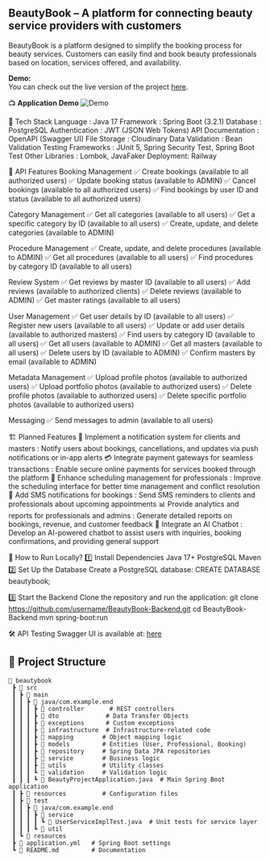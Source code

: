 ## BeautyBook – A platform for connecting beauty service providers with customers

BeautyBook is a platform designed to simplify the booking process for beauty services. Customers can easily find and book beauty professionals based on location, services offered, and availability. 

**Demo:**  
You can check out the live version of the project [here](https://beauty-book-3-0.vercel.app/).

📺 **Application Demo**
![Demo](Untitledvideo-MadewithClipchamp2-ezgif.com-crop.gif)

🔧 Tech Stack
Language : Java 17
Framework : Spring Boot (3.2.1)
Database : PostgreSQL
Authentication : JWT (JSON Web Tokens)
API Documentation : OpenAPI (Swagger UI)
File Storage : Cloudinary
Data Validation : Bean Validation
Testing Frameworks : JUnit 5, Spring Security Test, Spring Boot Test
Other Libraries : Lombok, JavaFaker
Deployment: Railway

📌 API Features
Booking Management
✅ Create bookings (available to all authorized users)
✅ Update booking status (available to ADMIN)
✅ Cancel bookings (available to all authorized users)
✅ Find bookings by user ID and status (available to all authorized users)

Category Management
✅ Get all categories (available to all users)
✅ Get a specific category by ID (available to all users)
✅ Create, update, and delete categories (available to ADMIN)

Procedure Management
✅ Create, update, and delete procedures (available to ADMIN)
✅ Get all procedures (available to all users)
✅ Find procedures by category ID (available to all users)

Review System
✅ Get reviews by master ID (available to all users)
✅ Add reviews (available to authorized clients)
✅ Delete reviews (available to ADMIN)
✅ Get master ratings (available to all users)

User Management
✅ Get user details by ID (available to all users)
✅ Register new users (available to all users)
✅ Update or add user details (available to authorized masters)
✅ Find users by category ID (available to all users)
✅ Get all users (available to ADMIN)
✅ Get all masters (available to all users)
✅ Delete users by ID (available to ADMIN)
✅ Confirm masters by email (available to ADMIN)

Metadata Management
✅ Upload profile photos (available to authorized users)
✅ Upload portfolio photos (available to authorized users)
✅ Delete profile photos (available to authorized users)
✅ Delete specific portfolio photos (available to authorized users)

Messaging
✅ Send messages to admin (available to all users)

🏗 Planned Features
🔄 Implement a notification system for clients and masters : Notify users about bookings, cancellations, and updates via push notifications or in-app alerts
💳 Integrate payment gateways for seamless transactions : Enable secure online payments for services booked through the platform
📅 Enhance scheduling management for professionals : Improve the scheduling interface for better time management and conflict resolution
📩 Add SMS notifications for bookings : Send SMS reminders to clients and professionals about upcoming appointments
📊 Provide analytics and reports for professionals and admins : Generate detailed reports on bookings, revenue, and customer feedback
💬 Integrate an AI Chatbot : Develop an AI-powered chatbot to assist users with inquiries, booking confirmations, and providing general support
 
🔌 How to Run Locally?
1️⃣ Install Dependencies
Java 17+
PostgreSQL
Maven
2️⃣ Set Up the Database
Create a PostgreSQL database:
CREATE DATABASE beautybook;

3️⃣ Start the Backend
Clone the repository and run the application:
git clone https://github.com/username/BeautyBook-Backend.git
cd BeautyBook-Backend
mvn spring-boot:run

🛠 API Testing
Swagger UI is available at:
[here](http://localhost:8080/swagger-ui/index.html)

## 📑 Project Structure  
```
📂 beautybook
 ┣ 📂 src
 ┃ ┣ 📂 main
 ┃ ┃ ┣ 📂 java/com.example.end
 ┃ ┃ ┃ ┣ 📂 controller       # REST controllers
 ┃ ┃ ┃ ┣ 📂 dto             # Data Transfer Objects
 ┃ ┃ ┃ ┣ 📂 exceptions      # Custom exceptions
 ┃ ┃ ┃ ┣ 📂 infrastructure  # Infrastructure-related code
 ┃ ┃ ┃ ┣ 📂 mapping        # Object mapping logic
 ┃ ┃ ┃ ┣ 📂 models         # Entities (User, Professional, Booking)
 ┃ ┃ ┃ ┣ 📂 repository     # Spring Data JPA repositories
 ┃ ┃ ┃ ┣ 📂 service        # Business logic
 ┃ ┃ ┃ ┣ 📂 utils          # Utility classes
 ┃ ┃ ┃ ┗ 📂 validation     # Validation logic
 ┃ ┃ ┃ ┗ 📄 BeautyProjectApplication.java  # Main Spring Boot application
 ┃ ┣ 📂 resources          # Configuration files
 ┃ ┣ 📂 test
 ┃ ┃ ┣ 📂 java/com.example.end
 ┃ ┃ ┃ ┣ 📂 service
 ┃ ┃ ┃ ┃ ┗ 📄 UserServiceImplTest.java  # Unit tests for service layer
 ┃ ┃ ┃ ┗ 📂 util
 ┃ ┗ 📂 resources
 ┣ 📄 application.yml   # Spring Boot settings
 ┗ 📄 README.md         # Documentation



